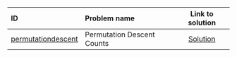 | ID | Problem name | Link to solution |
|:---|:---|:---:|
| [permutationdescent](https://open.kattis.com/problems/permutationdescent) | Permutation Descent Counts | [Solution](https://github.com/versenyi98/kattis-solutions/tree/main/solutions/Permutation%20Descent%20Counts)|
